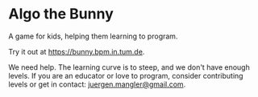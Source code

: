 # Algo the Bunny

A game for kids, helping them learning to program.

Try it out at https://bunny.bpm.in.tum.de.

We need help. The learning curve is to steep, and we don't have
enough levels. If you are an educator or love to program, consider
contributing levels or get in contact: juergen.mangler@gmail.com.
